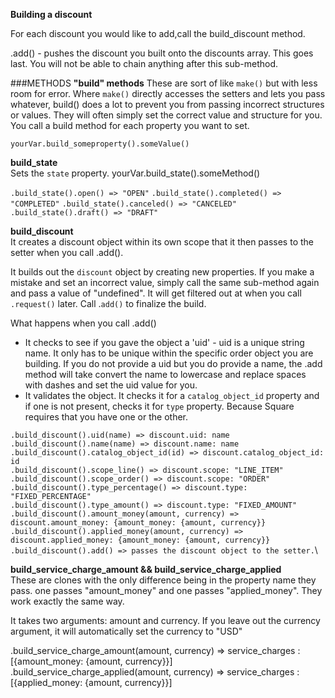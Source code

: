 **Building a discount**

For each discount you would like to add,call the build_discount method.

.add() - pushes the discount you built onto the discounts array. This goes last. You will not
be able to chain anything after this sub-method.

###METHODS
**"build" methods**
These are sort of like `make()` but with less room for error. Where `make()` directly accesses the setters and lets you pass whatever,
build() does a lot to prevent you from passing incorrect structures or values. They will often simply set the correct value and structure for you.
You call a build method for each property you want to set.

`yourVar.build_someproperty().someValue()`

**build_state**\
Sets the `state` property.
yourVar.build_state().someMethod()

`.build_state().open() => "OPEN"`
`.build_state().completed() => "COMPLETED"`
`.build_state().canceled() => "CANCELED"`
`.build_state().draft() => "DRAFT"`

**build_discount**\
It creates a discount object within its own scope that it then passes to the setter when you call .add().

It builds out the `discount` object by creating new properties. If you make a mistake and set an incorrect value, simply call the same
sub-method again and pass a value of "undefined". It will get filtered out at when you call `.request()` later. Call .`add()` to finalize the build.

What happens when you call .add()

- It checks to see if you gave the object a 'uid' - uid is a unique string name. It only has to be unique within the specific order object you are building.
  If you do not provide a uid but you do provide a name, the .add method will take convert the name to lowercase and replace spaces with dashes and set the uid
  value for you.
- It validates the object. It checks it for a `catalog_object_id` property and if one is not present, checks it for `type` property. Because Square requires that you have one or the other.

`.build_discount().uid(name) => discount.uid: name`\
`.build_discount().name(name) => discount.name: name`\
`.build_discount().catalog_object_id(id) => discount.catalog_object_id: id `\
`.build_discount().scope_line() => discount.scope: "LINE_ITEM"`\
`.build_discount().scope_order() => discount.scope: "ORDER"`\
`.build_discount().type_percentage() => discount.type: "FIXED_PERCENTAGE"`\
`.build_discount().type_amount() => discount.type: "FIXED_AMOUNT"`\
`.build_discount().amount_money(amount, currency) => discount.amount_money: {amount_money: {amount, currency}}`\
`.build_discount().applied_money(amount, currency) => discount.applied_money: {amount_money: {amount, currency}}`\
`.build_discount().add() => passes the discount object to the setter.`\

**build_service_charge_amount && build_service_charge_applied**\
These are clones with the only difference being in the property name they pass. one passes "amount_money" and one passes "applied_money".
They work exactly the same way.

It takes two arguments: amount and currency.
If you leave out the currency argument, it will automatically set the currency to "USD"

.build_service_charge_amount(amount, currency) => service_charges : [{amount_money: {amount, currency}}]
.build_service_charge_applied(amount, currency) => service_charges : [{applied_money: {amount, currency}}]

